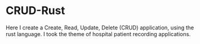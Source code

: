 # CRUD-Rust

Here I create a Create, Read, Update, Delete (CRUD) application, using the rust language. 
I took the theme of hospital patient recording applications.
